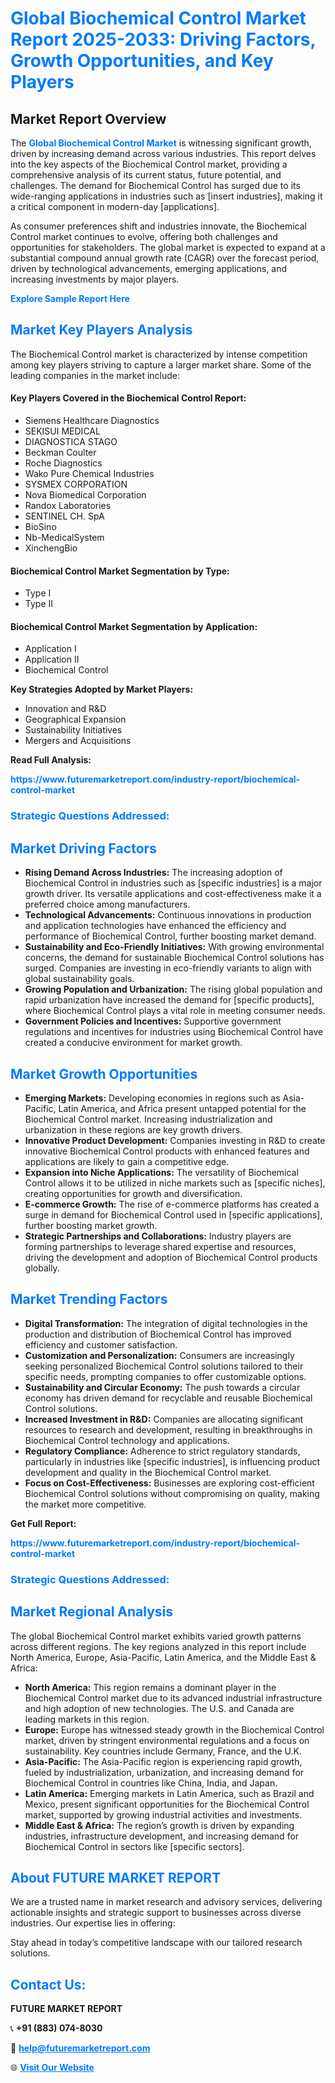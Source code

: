 <h1 style="color: #007BFF;">Global Biochemical Control Market Report 2025-2033: Driving Factors, Growth Opportunities, and Key Players</h1>

<section id="overview">
<h2>Market Report Overview</h2>
<p>The <a href="https://www.futuremarketreport.com/industry-report/biochemical-control-market" style="color: #007BFF; text-decoration: none;"><strong>Global Biochemical Control Market</strong></a> is witnessing significant growth, driven by increasing demand across various industries. This report delves into the key aspects of the Biochemical Control market, providing a comprehensive analysis of its current status, future potential, and challenges. The demand for Biochemical Control has surged due to its wide-ranging applications in industries such as [insert industries], making it a critical component in modern-day [applications].</p>
<p>As consumer preferences shift and industries innovate, the Biochemical Control market continues to evolve, offering both challenges and opportunities for stakeholders. The global market is expected to expand at a substantial compound annual growth rate (CAGR) over the forecast period, driven by technological advancements, emerging applications, and increasing investments by major players.</p>
</section>

<section id="overview">
<p><a href="https://www.futuremarketreport.com/request-sample/reportId=112998" style="color: #007BFF; text-decoration: none;"><strong>Explore Sample Report Here</strong></a></p>
</section>

<section id="key-players">
<h2 style="color: #007BFF;">Market Key Players Analysis</h2>
<p>The Biochemical Control market is characterized by intense competition among key players striving to capture a larger market share. Some of the leading companies in the market include:</p>
<h4>Key Players Covered in the Biochemical Control Report:</h4>
<ul><li>Siemens Healthcare Diagnostics</li><li>SEKISUI MEDICAL</li><li>DIAGNOSTICA STAGO</li><li>Beckman Coulter</li><li>Roche Diagnostics</li><li>Wako Pure Chemical Industries</li><li>SYSMEX CORPORATION</li><li>Nova Biomedical Corporation</li><li>Randox Laboratories</li><li>SENTINEL CH. SpA</li><li>BioSino</li><li>Nb-MedicalSystem</li><li>XinchengBio</li></ul>
<h4>Biochemical Control Market Segmentation by Type:</h4>
<ul><li>Type I</li><li>Type II</li></ul>

<h4>Biochemical Control Market Segmentation by Application:</h4>
<ul><li>Application I</li><li>Application II</li><li>Biochemical Control</li></ul>
<p><strong>Key Strategies Adopted by Market Players:</strong></p>
<ul>
<li>Innovation and R&D</li>
<li>Geographical Expansion</li>
<li>Sustainability Initiatives</li>
<li>Mergers and Acquisitions</li>
</ul>
</section>

<section>
<p><strong>Read Full Analysis: </strong></p><a href="https://www.futuremarketreport.com/industry-report/biochemical-control-market" style="color: #007BFF; text-decoration: none;"><strong>https://www.futuremarketreport.com/industry-report/biochemical-control-market</strong></a>
<h3 style="color: #007BFF;">Strategic Questions Addressed:</h3>
</section>

<section id="driving-factors">
<h2 style="color: #007BFF;">Market Driving Factors</h2>
<ul>
<li><strong>Rising Demand Across Industries:</strong> The increasing adoption of Biochemical Control in industries such as [specific industries] is a major growth driver. Its versatile applications and cost-effectiveness make it a preferred choice among manufacturers.</li>
<li><strong>Technological Advancements:</strong> Continuous innovations in production and application technologies have enhanced the efficiency and performance of Biochemical Control, further boosting market demand.</li>
<li><strong>Sustainability and Eco-Friendly Initiatives:</strong> With growing environmental concerns, the demand for sustainable Biochemical Control solutions has surged. Companies are investing in eco-friendly variants to align with global sustainability goals.</li>
<li><strong>Growing Population and Urbanization:</strong> The rising global population and rapid urbanization have increased the demand for [specific products], where Biochemical Control plays a vital role in meeting consumer needs.</li>
<li><strong>Government Policies and Incentives:</strong> Supportive government regulations and incentives for industries using Biochemical Control have created a conducive environment for market growth.</li>
</ul>
</section>

<section id="growth-opportunities">
<h2 style="color: #007BFF;">Market Growth Opportunities</h2>
<ul>
<li><strong>Emerging Markets:</strong> Developing economies in regions such as Asia-Pacific, Latin America, and Africa present untapped potential for the Biochemical Control market. Increasing industrialization and urbanization in these regions are key growth drivers.</li>
<li><strong>Innovative Product Development:</strong> Companies investing in R&D to create innovative Biochemical Control products with enhanced features and applications are likely to gain a competitive edge.</li>
<li><strong>Expansion into Niche Applications:</strong> The versatility of Biochemical Control allows it to be utilized in niche markets such as [specific niches], creating opportunities for growth and diversification.</li>
<li><strong>E-commerce Growth:</strong> The rise of e-commerce platforms has created a surge in demand for Biochemical Control used in [specific applications], further boosting market growth.</li>
<li><strong>Strategic Partnerships and Collaborations:</strong> Industry players are forming partnerships to leverage shared expertise and resources, driving the development and adoption of Biochemical Control products globally.</li>
</ul>
</section>

<section id="trending-factors">
<h2 style="color: #007BFF;">Market Trending Factors</h2>
<ul>
<li><strong>Digital Transformation:</strong> The integration of digital technologies in the production and distribution of Biochemical Control has improved efficiency and customer satisfaction.</li>
<li><strong>Customization and Personalization:</strong> Consumers are increasingly seeking personalized Biochemical Control solutions tailored to their specific needs, prompting companies to offer customizable options.</li>
<li><strong>Sustainability and Circular Economy:</strong> The push towards a circular economy has driven demand for recyclable and reusable Biochemical Control solutions.</li>
<li><strong>Increased Investment in R&D:</strong> Companies are allocating significant resources to research and development, resulting in breakthroughs in Biochemical Control technology and applications.</li>
<li><strong>Regulatory Compliance:</strong> Adherence to strict regulatory standards, particularly in industries like [specific industries], is influencing product development and quality in the Biochemical Control market.</li>
<li><strong>Focus on Cost-Effectiveness:</strong> Businesses are exploring cost-efficient Biochemical Control solutions without compromising on quality, making the market more competitive.</li>
</ul>
</section>

<section>
<p><strong>Get Full Report: </strong></p><a href="https://www.futuremarketreport.com/industry-report/biochemical-control-market" style="color: #007BFF; text-decoration: none;"><strong>https://www.futuremarketreport.com/industry-report/biochemical-control-market</strong></a>
<h3 style="color: #007BFF;">Strategic Questions Addressed:</h3>
</section>


<section id="regional-analysis">
<h2 style="color: #007BFF;">Market Regional Analysis</h2>
<p>The global Biochemical Control market exhibits varied growth patterns across different regions. The key regions analyzed in this report include North America, Europe, Asia-Pacific, Latin America, and the Middle East & Africa:</p>
<ul>
<li><strong>North America:</strong> This region remains a dominant player in the Biochemical Control market due to its advanced industrial infrastructure and high adoption of new technologies. The U.S. and Canada are leading markets in this region.</li>
<li><strong>Europe:</strong> Europe has witnessed steady growth in the Biochemical Control market, driven by stringent environmental regulations and a focus on sustainability. Key countries include Germany, France, and the U.K.</li>
<li><strong>Asia-Pacific:</strong> The Asia-Pacific region is experiencing rapid growth, fueled by industrialization, urbanization, and increasing demand for Biochemical Control in countries like China, India, and Japan.</li>
<li><strong>Latin America:</strong> Emerging markets in Latin America, such as Brazil and Mexico, present significant opportunities for the Biochemical Control market, supported by growing industrial activities and investments.</li>
<li><strong>Middle East & Africa:</strong> The region’s growth is driven by expanding industries, infrastructure development, and increasing demand for Biochemical Control in sectors like [specific sectors].</li>
</ul>
</section>

<footer>
<h2 style="color: #007BFF;">About FUTURE MARKET REPORT</h2>
<p>We are a trusted name in market research and advisory services, delivering actionable insights and strategic support to businesses across diverse industries. Our expertise lies in offering:</p>

<p>Stay ahead in today’s competitive landscape with our tailored research solutions.</p>

<h2 style="color: #007BFF;">Contact Us:</h2>
<p><strong>FUTURE MARKET REPORT</strong></p>
<p>📞 <strong>+91 (883) 074-8030</strong></p>
<p>📧 <strong><a href="mailto:help@futuremarketreport.com" style="color: #007BFF;">help@futuremarketreport.com</a></strong></p>
<p>🌐 <strong><a href="https://www.futuremarketreport.com/" style="color: #007BFF;">Visit Our Website</a></strong></p>
</footer>
